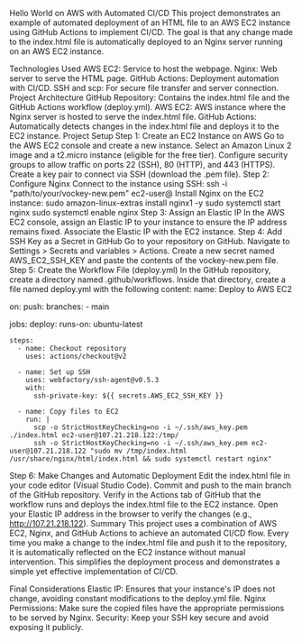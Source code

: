 Hello World on AWS with Automated CI/CD
This project demonstrates an example of automated deployment of an HTML file to an AWS EC2 instance using GitHub Actions to implement CI/CD. The goal is that any change made to the index.html file is automatically deployed to an Nginx server running on an AWS EC2 instance.

Technologies Used
AWS EC2: Service to host the webpage.
Nginx: Web server to serve the HTML page.
GitHub Actions: Deployment automation with CI/CD.
SSH and scp: For secure file transfer and server connection.
Project Architecture
GitHub Repository: Contains the index.html file and the GitHub Actions workflow (deploy.yml).
AWS EC2: AWS instance where the Nginx server is hosted to serve the index.html file.
GitHub Actions: Automatically detects changes in the index.html file and deploys it to the EC2 instance.
Project Setup
Step 1: Create an EC2 Instance on AWS
Go to the AWS EC2 console and create a new instance.
Select an Amazon Linux 2 image and a t2.micro instance (eligible for the free tier).
Configure security groups to allow traffic on ports 22 (SSH), 80 (HTTP), and 443 (HTTPS).
Create a key pair to connect via SSH (download the .pem file).
Step 2: Configure Nginx
Connect to the instance using SSH:
ssh -i "path/to/your/vockey-new.pem" ec2-user@<public-ip>
Install Nginx on the EC2 instance:
sudo amazon-linux-extras install nginx1 -y
sudo systemctl start nginx
sudo systemctl enable nginx
Step 3: Assign an Elastic IP
In the AWS EC2 console, assign an Elastic IP to your instance to ensure the IP address remains fixed.
Associate the Elastic IP with the EC2 instance.
Step 4: Add SSH Key as a Secret in GitHub
Go to your repository on GitHub.
Navigate to Settings > Secrets and variables > Actions.
Create a new secret named AWS_EC2_SSH_KEY and paste the contents of the vockey-new.pem file.
Step 5: Create the Workflow File (deploy.yml)
In the GitHub repository, create a directory named .github/workflows.
Inside that directory, create a file named deploy.yml with the following content:
name: Deploy to AWS EC2

on:
  push:
    branches:
      - main

jobs:
  deploy:
    runs-on: ubuntu-latest

    steps:
      - name: Checkout repository
        uses: actions/checkout@v2

      - name: Set up SSH
        uses: webfactory/ssh-agent@v0.5.3
        with:
          ssh-private-key: ${{ secrets.AWS_EC2_SSH_KEY }}

      - name: Copy files to EC2
        run: |
          scp -o StrictHostKeyChecking=no -i ~/.ssh/aws_key.pem ./index.html ec2-user@107.21.218.122:/tmp/
          ssh -o StrictHostKeyChecking=no -i ~/.ssh/aws_key.pem ec2-user@107.21.218.122 "sudo mv /tmp/index.html /usr/share/nginx/html/index.html && sudo systemctl restart nginx"
Step 6: Make Changes and Automatic Deployment
Edit the index.html file in your code editor (Visual Studio Code).
Commit and push to the main branch of the GitHub repository.
Verify in the Actions tab of GitHub that the workflow runs and deploys the index.html file to the EC2 instance.
Open your Elastic IP address in the browser to verify the changes (e.g., http://107.21.218.122).
Summary
This project uses a combination of AWS EC2, Nginx, and GitHub Actions to achieve an automated CI/CD flow. Every time you make a change to the index.html file and push it to the repository, it is automatically reflected on the EC2 instance without manual intervention. This simplifies the deployment process and demonstrates a simple yet effective implementation of CI/CD.

Final Considerations
Elastic IP: Ensures that your instance's IP does not change, avoiding constant modifications to the deploy.yml file.
Nginx Permissions: Make sure the copied files have the appropriate permissions to be served by Nginx.
Security: Keep your SSH key secure and avoid exposing it publicly.
